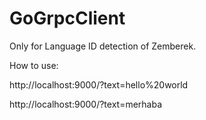 # GoGrpcClient

Only for Language ID detection of Zemberek.

How to use:

http://localhost:9000/?text=hello%20world

http://localhost:9000/?text=merhaba
